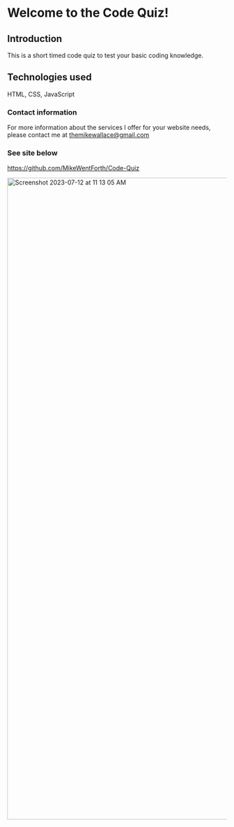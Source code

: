 # Welcome to the Code Quiz! #

## Introduction ##

This is a short timed code quiz to test your basic coding knowledge.  

## Technologies used ##

HTML, CSS, JavaScript

### Contact information ###

For more information about the services I offer for your website needs, please contact me at themikewallace@gmail.com


### See site below ###


https://github.com/MikeWentForth/Code-Quiz

<img width="1470" alt="Screenshot 2023-07-12 at 11 13 05 AM" src="https://github.com/MikeWentForth/Code-Quiz/assets/132107748/e0a32baf-a70b-475a-947d-f8aa61c9ec2d">
